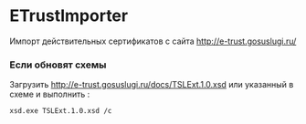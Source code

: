 # ETrustImporter
Импорт действительных сертификатов с сайта http://e-trust.gosuslugi.ru/
### Если обновят схемы 
Загрузить http://e-trust.gosuslugi.ru/docs/TSLExt.1.0.xsd или указанный в схеме и выполнить :  
```
xsd.exe TSLExt.1.0.xsd /c
```


